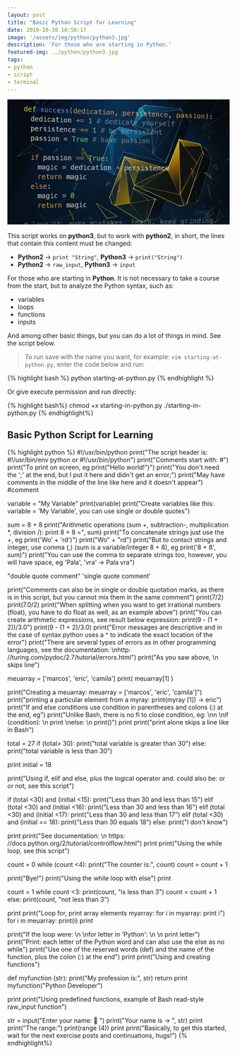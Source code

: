 ```yaml
---
layout: post
title: "Basic Python Script for Learning"
date: 2019-10-30 10:50:17
image: '/assets/img/python/python3.jpg'
description: 'For those who are starting in Python.'
featured-img: ../python/python3.jpg
tags:
- python
- script
- terminal
---
```


![Basic Python Script for Learning](/assets/img/python/python3.jpg)

This script works on **python3**, but to work with **python2**, in short, the lines that contain this content must be changed:

+ **Python2** → `print "String"`, **Python3** → `print("String")`
+ **Python2** → `raw_input`, **Python3** → `input`

For those who are starting in **Python**. It is not necessary to take a course from the start, but to analyze the Python syntax, such as:
+ variables
+ loops
+ functions
+ inputs

<!-- RETANGULO LARGO -->
<script async src="https://pagead2.googlesyndication.com/pagead/js/adsbygoogle.js"></script>
<!-- Informat -->
<ins class="adsbygoogle"
style="display:block"
data-ad-client="ca-pub-2838251107855362"
data-ad-slot="2327980059"
data-ad-format="auto"
data-full-width-responsive="true"></ins>
<script>
(adsbygoogle = window.adsbygoogle || []).push({});
</script>

And among other basic things, but you can do a lot of things in mind. See the script below.
> To run save with the name you want, for example: `vim starting-at-python.py`, enter the code below and run:

{% highlight bash %}
python starting-at-python.py
{% endhighlight %}

Or give execute permission and run directly:

{% highlight bash%}
chmod +x starting-in-python.py
./starting-in-python.py
{% endhighlight%}

<!-- RETANGULO LARGO 2 -->
<script async src="//pagead2.googlesyndication.com/pagead/js/adsbygoogle.js"></script>
<ins class="adsbygoogle"
style="display:block; text-align:center;"
data-ad-layout="in-article"
data-ad-format="fluid"
data-ad-client="ca-pub-2838251107855362"
data-ad-slot="8549252987"></ins>
<script>
(adsbygoogle = window.adsbygoogle || []).push({});
</script>

## Basic Python Script for Learning

{% highlight python %}
#!/usr/bin/python
print("The script header is: #!/usr/bin/env python or #!/usr/bin/python")
print("Comments start with: #")
print("To print on screen, eg print(\"Hello world!\")")
print("You don't need the ';' at the end, but I put it here and didn't get an error;")
print("May have comments in the middle of the line like here and it doesn't appear") #comment

variable = "My Variable"
print(variable)
print("Create variables like this: variable = 'My Variable', you can use single or double quotes")

sum = 8 + 8
print("Arithmetic operations (sum +, subtraction-, multiplication *, division /): print 8 + 8 =", sum)
print("To concatenate strings just use the +, eg print('Wo' + 'rd')")
print("Wo" + "rd")
print("But to contact strings and integer, use comma (,) (sum is a variable/integer 8 + 8), eg print('8 + 8', sum)")
print("You can use the comma to separate strings too, however, you will have space, eg 'Pala', 'vra' -> Pala vra")

"double quote comment"
'single quote comment'

print("Comments can also be in single or double quotation marks, as there is in this script, but you cannot mix them in the same comment")
print(7/2)
print(7.0/2)
print("When splitting when you want to get irrational numbers (float), you have to do float as well, as an example above")
print("You can create arithmetic expressions, see result below expression: print(9 - (1 + 2))/3.0")
print(9 - (1 + 2)/3.0)
print("Error messages are descriptive and in the case of syntax python uses a ^ to indicate the exact location of the error")
print("There are several types of errors as in other programming languages, see the documentation: \nhttp: //turing.com/pydoc/2.7/tutorial/errors.html")
print("As you saw above, \\n skips line")

meuarray = ['marcos', 'eric', 'camila']
print( meuarray[1] )

print("Creating a meuarray: meuarray = ['marcos', 'eric', 'camila']")
print("printing a particular element from a myray: print(myray [1]) -> eric")
print("If and else conditions use condition in parentheses and colons (:) at the end, eg")
print("Unlike Bash, there is no fi to close condition, eg: \nn \nif (condition): \n print \nelse: \n print()")
print
print("print alone skips a line like in Bash")

total = 27
if (total> 30):
    print("total variable is greater than 30")
else:
    print("total variable is less than 30")

print
initial = 18

print("Using if, elif and else, plus the logical operator and. could also be: or or not, see this script")

if (total <30) and (initial <15):
    print("Less than 30 and less than 15")
elif (total <30) and (initial <16):
    print("Less than 30 and less than 16")
elif (total <30) and (initial <17):
    print("Less than 30 and less than 17")
elif (total <30) and (initial == 18):
    print("Less than 30 equals 18")
else:
    print("I don't know")

print
print("See documentation: \n https: //docs.python.org/2/tutorial/controlflow.html")
print
print("Using the while loop, see this script")

count = 0
while (count <4):
    print("The counter is:", count)
    count = count + 1

print("Bye!")
print("Using the while loop with else")
print

count = 1
while count <3:
   print(count, "is less than 3")
   count = count + 1
else:
   print(count, "not less than 3")

print
print("Loop for, print array elements myarray: for i in myarray: print i")
for i in meuarray: print(i)
print

print("If the loop were: \n \nfor letter in 'Python': \n \n print letter")
print("Print: each letter of the Python word and can also use the else as no while")
print("Use one of the reserved words (def) and the name of the function, plus the colon (:) at the end")
print
print("Using and creating functions")

def myfunction (str):
    print("My profession is:", str)
    return
print
myfunction("Python Developer")

print
print("Using predefined functions, example of Bash read-style raw_input function")

str = input("Enter your name: 👤 ")
print("Your name is → ", str)
print
print("The range:")
print(range (4))
print
print("Basically, to get this started, wait for the next exercise posts and continuations, hugs!")
{% endhighlight%}

<!-- QUADRADO -->
<script async src="//pagead2.googlesyndication.com/pagead/js/adsbygoogle.js"></script>
<ins class="adsbygoogle"
style="display:inline-block;width:336px;height:280px"
data-ad-client="ca-pub-2838251107855362"
data-ad-slot="5351066970"></ins>
<script>
(adsbygoogle = window.adsbygoogle || []).push({});
</script>
    

